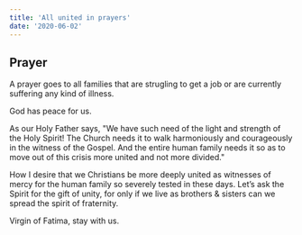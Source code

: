 ```yaml
---
title: 'All united in prayers'
date: '2020-06-02'
---
```


## Prayer
A prayer goes to all families that are strugling to get a job or are currently suffering any kind of illness.

God has peace for us.

As our Holy Father says, "We have such need of the light and strength of the Holy Spirit! The Church needs it to walk harmoniously and courageously in the witness of the Gospel. And the entire human family needs it so as to move out of this crisis more united and not more divided."

How I desire that we Christians be more deeply united as witnesses of mercy for the human family so severely tested in these days. Let’s ask the Spirit for the gift of unity, for only if we live as brothers & sisters can we spread the spirit of fraternity.

Virgin of Fatima, stay with us.
